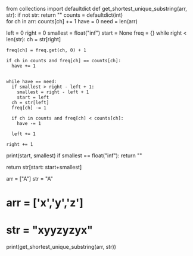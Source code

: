 from collections import defaultdict
def get_shortest_unique_substring(arr, str):
  if not str: return ""
  counts = defaultdict(int)  
  for ch in arr:
    counts[ch] += 1
  have =  0
  need = len(arr)
  
  left = 0
  right = 0
  smallest = float("inf")
  start = None
  freq = {}
  while right < len(str):
    ch = str[right]
    
    freq[ch] = freq.get(ch, 0) + 1
    
    if ch in counts and freq[ch] == counts[ch]:
      have += 1
      
      
    while have == need:
      if smallest > right - left + 1:
        smallest = right - left + 1
        start = left
      ch = str[left]
      freq[ch] -= 1
      
      if ch in counts and freq[ch] < counts[ch]:
        have -= 1
        
      left += 1
      
    right += 1
  print(start, smallest)
  if smallest == float("inf"): return ""
    
  return str[start: start+smallest]

arr = ["A"]
str = "A"
# arr = ['x','y','z']
# str = "xyyzyzyx"
print(get_shortest_unique_substring(arr, str))
    
    